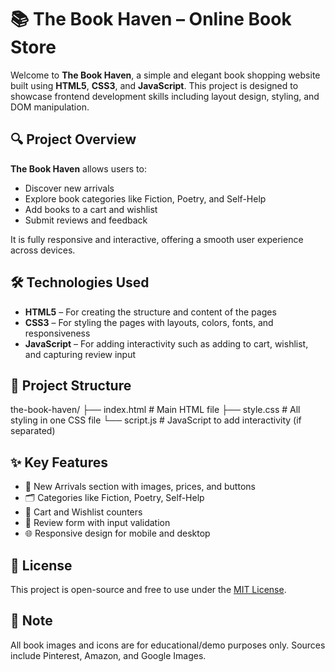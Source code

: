 # 📚 The Book Haven – Online Book Store

Welcome to **The Book Haven**, a simple and elegant book shopping website built using **HTML5**, **CSS3**, and **JavaScript**. 
This project is designed to showcase frontend development skills including layout design, styling, and DOM manipulation.

## 🔍 Project Overview

**The Book Haven** allows users to:
- Discover new arrivals
- Explore book categories like Fiction, Poetry, and Self-Help
- Add books to a cart and wishlist
- Submit reviews and feedback

It is fully responsive and interactive, offering a smooth user experience across devices.


## 🛠️ Technologies Used

- **HTML5** – For creating the structure and content of the pages
- **CSS3** – For styling the pages with layouts, colors, fonts, and responsiveness
- **JavaScript** – For adding interactivity such as adding to cart, wishlist, and capturing review input


## 📂 Project Structure

the-book-haven/
├── index.html # Main HTML file
├── style.css # All styling in one CSS file
└── script.js # JavaScript to add interactivity (if separated)


## ✨ Key Features

- 📘 New Arrivals section with images, prices, and buttons
- 🗂️ Categories like Fiction, Poetry, Self-Help
- 🛒 Cart and Wishlist counters
- 📝 Review form with input validation
- 🌐 Responsive design for mobile and desktop


## 📄 License

This project is open-source and free to use under the [MIT License](LICENSE).

## 📌 Note

All book images and icons are for educational/demo purposes only. Sources include Pinterest, Amazon, and Google Images.
